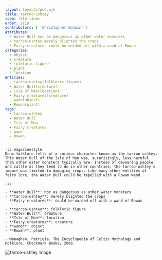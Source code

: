 ```yaml
---
layout: layouts/pce.njk
title: tarroo-ushtey
icon: file-lines
order: 2119
contributors: [ 'Christopher Godwin' ]
attributes:
  - Water Bull not as dangerous as other water monsters
  - tarroo-ushtey merely blighted the crops
  - Fairy creatures could be warded off with a wand of Rowan
categories:
  - object
  - creature
  - folkloric figure
  - plant
  - location
entities:
  - tarroo-ushtey(folkloric figure)
  - Water Bull(creature)
  - Isle of Man(location)
  - Fairy creatures(creature)
  - wand(object)
  - Rowan(plant)
tags:
  - tarroo-ushtey
  - Water Bull
  - Isle of Man
  - Fairy creatures
  - wand
  - Rowan
---
```

``` tab [group1:Info]
::: magazinestyle
Manx folklore tells of a curious character known as the tarroo-ushtey. This Water Bull of the Isle of Man was, surprisingly, less harmful than other water monsters typically are. Instead of devouring people and cattle as they tend to do in other countries, the tarroo-ushtey's impact was limited to damaging crops. Like many other entities of fairy lore, the Water Bull could be repelled with a Rowan wand.

:::
```
``` tab [group1:Attributes]
- **Water Bull**: not as dangerous as other water monsters
- **tarroo-ushtey**: merely blighted the crops
- **Fairy creatures**: could be warded off with a wand of Rowan
```
``` tab [group1:Entities]
- **tarroo-ushtey**: folkloric figure
- **Water Bull**: creature
- **Isle of Man**: location
- **Fairy creatures**: creature
- **wand**: object
- **Rowan**: plant
```
``` tab [group1:Sources]
- Monaghan, Patricia. The Encyclopedia of Celtic Mythology and Folklore. Checkmark Books, 2008.
```
![tarroo-ushtey Image](https://upload.wikimedia.org/wikipedia/commons/1/1c/Colum-KOIS%28Holt1916%29-Pogany-illustr-p226-glashan.jpg)
